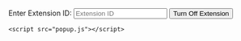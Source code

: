 <!DOCTYPE html>
<html lang="en">
<head>
    <meta charset="UTF-8">
    <meta name="viewport" content="width=device-width, initial-scale=1.0">
    <title>Extension Control</title>
</head>
<body>
    <label for="extensionId">Enter Extension ID:</label>
    <input type="text" id="extensionId" placeholder="Extension ID">
    <button onclick="turnOffExtension()">Turn Off Extension</button>

    <script src="popup.js"></script>
</body>
</html>
